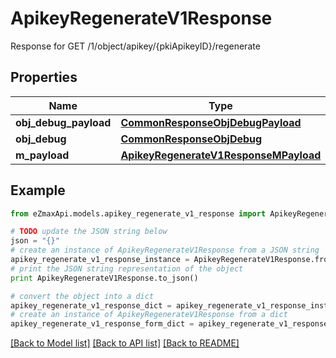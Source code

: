 # ApikeyRegenerateV1Response

Response for GET /1/object/apikey/{pkiApikeyID}/regenerate

## Properties

Name | Type | Description | Notes
------------ | ------------- | ------------- | -------------
**obj_debug_payload** | [**CommonResponseObjDebugPayload**](CommonResponseObjDebugPayload.md) |  | 
**obj_debug** | [**CommonResponseObjDebug**](CommonResponseObjDebug.md) |  | [optional] 
**m_payload** | [**ApikeyRegenerateV1ResponseMPayload**](ApikeyRegenerateV1ResponseMPayload.md) |  | 

## Example

```python
from eZmaxApi.models.apikey_regenerate_v1_response import ApikeyRegenerateV1Response

# TODO update the JSON string below
json = "{}"
# create an instance of ApikeyRegenerateV1Response from a JSON string
apikey_regenerate_v1_response_instance = ApikeyRegenerateV1Response.from_json(json)
# print the JSON string representation of the object
print ApikeyRegenerateV1Response.to_json()

# convert the object into a dict
apikey_regenerate_v1_response_dict = apikey_regenerate_v1_response_instance.to_dict()
# create an instance of ApikeyRegenerateV1Response from a dict
apikey_regenerate_v1_response_form_dict = apikey_regenerate_v1_response.from_dict(apikey_regenerate_v1_response_dict)
```
[[Back to Model list]](../README.md#documentation-for-models) [[Back to API list]](../README.md#documentation-for-api-endpoints) [[Back to README]](../README.md)


